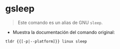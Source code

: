 # gsleep

> Este comando es un alias de GNU `sleep`.

- Muestra la documentación del comando original:

`tldr {{[-p|--platform]}} linux sleep`
